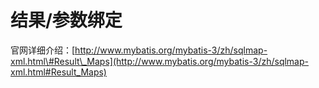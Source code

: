# 结果/参数绑定

官网详细介绍：[http://www.mybatis.org/mybatis-3/zh/sqlmap-xml.html\#Result\_Maps](http://www.mybatis.org/mybatis-3/zh/sqlmap-xml.html#Result_Maps)

